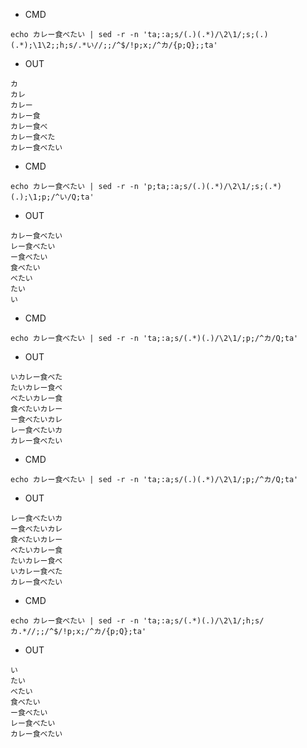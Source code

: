 
- CMD

```
echo カレー食べたい | sed -r -n 'ta;:a;s/(.)(.*)/\2\1/;s;(.)(.*);\1\2;;h;s/.*い//;;/^$/!p;x;/^カ/{p;Q};;ta'
```

- OUT


```
カ
カレ
カレー
カレー食
カレー食べ
カレー食べた
カレー食べたい
```

- CMD

```
echo カレー食べたい | sed -r -n 'p;ta;:a;s/(.)(.*)/\2\1/;s;(.*)(.);\1;p;/^い/Q;ta'
```

- OUT

```
カレー食べたい
レー食べたい
ー食べたい
食べたい
べたい
たい
い
```

- CMD

```
echo カレー食べたい | sed -r -n 'ta;:a;s/(.*)(.)/\2\1/;p;/^カ/Q;ta'
```

- OUT

```
いカレー食べた
たいカレー食べ
べたいカレー食
食べたいカレー
ー食べたいカレ
レー食べたいカ
カレー食べたい
```


- CMD

```
echo カレー食べたい | sed -r -n 'ta;:a;s/(.)(.*)/\2\1/;p;/^カ/Q;ta'
```

- OUT

```
レー食べたいカ
ー食べたいカレ
食べたいカレー
べたいカレー食
たいカレー食べ
いカレー食べた
カレー食べたい
```




- CMD

```
echo カレー食べたい | sed -r -n 'ta;:a;s/(.*)(.)/\2\1/;h;s/カ.*//;;/^$/!p;x;/^カ/{p;Q};ta'
```

- OUT

```
い
たい
べたい
食べたい
ー食べたい
レー食べたい
カレー食べたい
```
